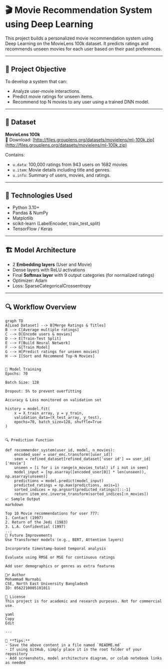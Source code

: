 # 🎬 Movie Recommendation System using Deep Learning

This project builds a personalized movie recommendation system using Deep Learning on the MovieLens 100k dataset. It predicts ratings and recommends unseen movies for each user based on their past preferences.

---

## 📌 Project Objective

To develop a system that can:
- Analyze user-movie interactions.
- Predict movie ratings for unseen items.
- Recommend top N movies to any user using a trained DNN model.

---

## 📂 Dataset

**MovieLens 100k** \
📎 Download: [http://files.grouplens.org/datasets/movielens/ml-100k.zip](http://files.grouplens.org/datasets/movielens/ml-100k.zip)

Contains:
- `u.data`: 100,000 ratings from 943 users on 1682 movies.
- `u.item`: Movie details including title and genres.
- `u.info`: Summary of users, movies, and ratings.

---

## 🧪 Technologies Used

- Python 3.10+
- Pandas & NumPy
- Matplotlib
- scikit-learn (LabelEncoder, train_test_split)
- TensorFlow / Keras

---

## 🏗️ Model Architecture

- 2 **Embedding layers** (User and Movie)
- Dense layers with ReLU activations
- Final **Softmax layer** with 9 output categories (for normalized ratings)
- Optimizer: Adam
- Loss: SparseCategoricalCrossentropy

---

## 🔍 Workflow Overview

```mermaid
graph TD
A[Load Dataset] --> B[Merge Ratings & Titles]
B --> C[Average multiple ratings]
C --> D[Encode users & movies]
D --> E[Train-Test Split]
E --> F[Build Neural Network]
F --> G[Train Model]
G --> H[Predict ratings for unseen movies]
H --> I[Sort and Recommend Top-N Movies]


🧪 Model Training
Epochs: 70

Batch Size: 128

Dropout: 5% to prevent overfitting

Accuracy & Loss monitored on validation set

history = model.fit(
    x = X_train_array, y = y_train,
    validation_data=(X_test_array, y_test),
    epochs=70, batch_size=128, shuffle=True
)


🔍 Prediction Function

def recommender_system(user_id, model, n_movies):
    encoded_user = user_enc.transform([user_id])
    seen = refined_dataset[refined_dataset['user id'] == user_id]['movie']
    unseen = [i for i in range(n_movies_total) if i not in seen]
    model_input = [np.asarray([encoded_user[0]] * len(unseen)), np.asarray(unseen)]
    predictions = model.predict(model_input)
    predicted_ratings = np.max(predictions, axis=1)
    sorted_indices = np.argsort(predicted_ratings)[::-1]
    return item_enc.inverse_transform(sorted_indices[:n_movies])
📈 Sample Output
markdown

Top 10 Movie recommendations for user 777:
1. Contact (1997)
2. Return of the Jedi (1983)
3. L.A. Confidential (1997)
...
🧠 Future Improvements
Use Transformer models (e.g., BERT, Attention layers)

Incorporate timestamp-based temporal analysis

Evaluate using RMSE or MSE for continuous ratings

Add user demographics or genres as extra features

🙋‍♂️ Author
Mohammad Nurnabi
CSE, North East University Bangladesh
ID: 0562210005101011

📜 License
This project is for academic and research purposes. Not for commercial use.

yaml
Copy
Edit

---

🔹 **Tips:**
- Save the above content in a file named `README.md`
- If using GitHub, simply place it in the root folder of your repository
- Add screenshots, model architecture diagram, or colab notebook links as needed
